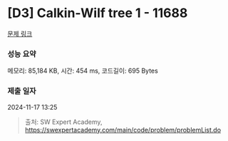 # [D3] Calkin-Wilf tree 1 - 11688 

[문제 링크](https://swexpertacademy.com/main/code/problem/problemDetail.do?contestProbId=AXgZSOn6ApIDFASW) 

### 성능 요약

메모리: 85,184 KB, 시간: 454 ms, 코드길이: 695 Bytes

### 제출 일자

2024-11-17 13:25



> 출처: SW Expert Academy, https://swexpertacademy.com/main/code/problem/problemList.do